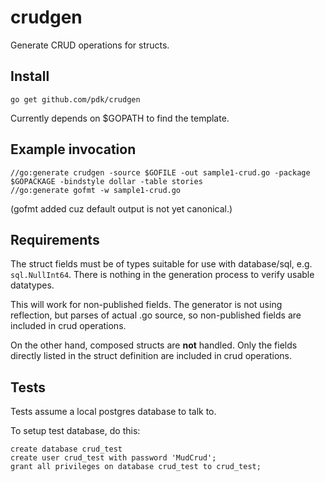 # crudgen

Generate CRUD operations for structs.

## Install

```
go get github.com/pdk/crudgen
```

Currently depends on $GOPATH to find the template.

## Example invocation

```
//go:generate crudgen -source $GOFILE -out sample1-crud.go -package $GOPACKAGE -bindstyle dollar -table stories
//go:generate gofmt -w sample1-crud.go
```

(gofmt added cuz default output is not yet canonical.)

## Requirements

The struct fields must be of types suitable for use with database/sql, e.g.
`sql.NullInt64`. There is nothing in the generation process to verify usable
datatypes.

This will work for non-published fields. The generator is not using reflection,
but parses of actual .go source, so non-published fields are included in crud
operations.

On the other hand, composed structs are **not** handled. Only the fields
directly listed in the struct definition are included in crud operations.

## Tests

Tests assume a local postgres database to talk to.

To setup test database, do this:

```
create database crud_test
create user crud_test with password 'MudCrud';
grant all privileges on database crud_test to crud_test;
```
